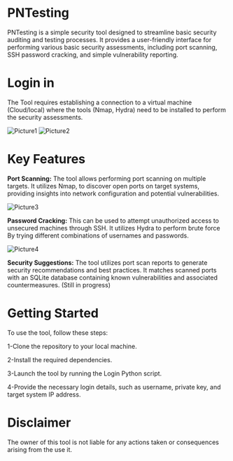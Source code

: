 # PNTesting
PNTesting is a simple security tool designed to streamline basic security auditing and testing processes. It provides a user-friendly interface for performing various basic security assessments, including port scanning, SSH password cracking, and simple vulnerability reporting. 

# Login in
The Tool requires establishing a connection to a virtual machine (Cloud/local) where the tools (Nmap, Hydra) need to be installed to perform the security assessments.

![Picture1](https://github.com/Mohamed-Fourti/PNTesting/assets/61188969/79cf75a1-24ed-4e40-92c3-1989224dfac7)
![Picture2](https://github.com/Mohamed-Fourti/PNTesting/assets/61188969/f56cab84-2c60-4c76-a77f-a85834523232)

# Key Features
**Port Scanning:** The tool allows performing port scanning on multiple targets. It utilizes Nmap, to discover open ports on target systems, providing insights into network configuration and potential vulnerabilities.

![Picture3](https://github.com/Mohamed-Fourti/PNTesting/assets/61188969/e498accb-c6fe-44ff-a61e-791d2f0146cf)

**Password Cracking:** This can be used to attempt unauthorized access to unsecured machines through SSH. It utilizes Hydra to perform brute force By trying different combinations of usernames and passwords.

![Picture4](https://github.com/Mohamed-Fourti/PNTesting/assets/61188969/572f2d39-caee-4104-8945-379943c40108)

**Security Suggestions:** The tool utilizes port scan reports to generate security recommendations and best practices. It matches scanned ports with an SQLite database containing known vulnerabilities and associated countermeasures. (Still in progress)

# Getting Started
To use the tool, follow these steps:

1-Clone the repository to your local machine.

2-Install the required dependencies.

3-Launch the tool by running the Login Python script.

4-Provide the necessary login details, such as username, private key, and target system IP address.

# Disclaimer
The owner of this tool is not liable for any actions taken or consequences arising from the use it.
